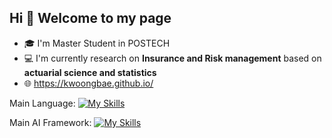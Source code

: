 ## Hi 👋 Welcome to my page
- 🎓 I'm Master Student in POSTECH
- 💻 I'm currently research on **Insurance and Risk management** based on **actuarial science and statistics**
- 🌐 https://kwoongbae.github.io/

Main Language: [![My Skills](https://skillicons.dev/icons?i=py,r,cpp)](https://skillicons.dev)

Main AI Framework: [![My Skills](https://skillicons.dev/icons?i=tensorflow,pytorch)](https://skillicons.dev)

<!--
**kwoongbae/kwoongbae** is a ✨ _special_ ✨ repository because its `README.md` (this file) appears on your GitHub profile.

Here are some ideas to get you started:

- 🔭 I’m currently working on ...
- 🌱 I’m currently learning ...
- 👯 I’m looking to collaborate on ...
- 🤔 I’m looking for help with ...
- 💬 Ask me about ...
- 📫 How to reach me: ...
- 😄 Pronouns: ...
- ⚡ Fun fact: ...
-->




